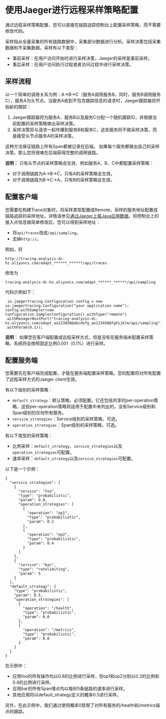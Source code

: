 # 使用Jaeger进行远程采样策略配置

通过远程采样策略配置，您可以直接在链路追踪控制台上配置采样策略，而不需要修改代码。

采样指从全量采集的所有链路数据中，采集部分数据进行分析。采样决策包括采集数据和不采集数据。采样有以下类型：

-   事前采样：在用户访问开始时进行采样决策，Jaeger的采样是事前采样。
-   事后采样：在用户访问执行过程或者访问过程中进行采样决策。

## 采样流程

以一个简单的调用关系为例：A-\>B-\>C（服务A调用服务B，同时，服务B调用服务C），服务A为头节点。当服务A收到不包含跟踪信息的请求时，Jaeger跟踪器将开始新的跟踪：

1.  Jaeger跟踪器将为服务A、服务B以及服务C分配一个随机跟踪ID，并根据当前配置的采样策略做出采样决策。
2.  采样决策将与请求一起传播到服务B和服务C，这些服务将不做采样决策，而是接受头节点服务A的采样决策。

这种方法保证链路上所有Span都被记录在后端。 如果每个服务都做出自己的采样决策，那么您将很难在后端获得完整的调用链路。

**说明：** 只有头节点的采样策略会生效，例如服务A、B、C中都配置采样策略：

-   对于调用链路为A-\>B-\>C，只有A的采样策略会生效。
-   对于调用链路为B-\>C-\>A，只有B的采样策略会生效。

## 配置客户端

您需要在构建Trace对象时，将采样类型配置成Remote，采样的服务地址配置成链路追踪的采样地址。详情请参见[通过Jaeger上报Java应用数据](/intl.zh-CN/准备工作/开始监控Java应用/通过Jaeger上报Java应用数据.md)。将控制台上的接入点信息做简单修改后，您可以得到采样地址：

-   将`api/traces`改成`/api/sampling`。
-   去掉`http://`。

例如，将

```
http://tracing-analysis-dc-hz.aliyuncs.com/adapt_******_******/api/traces
```

修改为

```
tracing-analysis-dc-hz.aliyuncs.com/adapt_******_******/api/sampling
```

代码示例如下：

```
 io.jaegertracing.Configuration config = new io.jaegertracing.Configuration("your application name");
config.withSampler(new Configuration.SamplerConfiguration().withType("remote")
.withManagerHostPort("tracing-analysis-dc-hz.aliyuncs.com/adapt_ao123458@abcdefg_ao123458@fghijklm/api/sampling")
.withParam(0.1));
```

**说明：** 如果您在客户端配置成远程采样方式，但是没有在服务端未配置采样策略，系统将会按照固定比例0.001（0.1%）进行采样。

## 配置服务端

您需要先在客户端完成配置，才能在服务端配置采样策略。您的配置将对所有配置了远程采样方式的Jaeger client生效。

有以下级别的采样策略：

-   `default_strategy`：默认策略，必须配置。它还包括共享的per-operation策略，这些per-operation策略将适用于配置中未列出的，没有Service级别和Span级别的任何所有服务。
-   `service_strategies`：Service级别的采样策略，可选。
-   `operation_strategies`：Span级别的采样策略，可选。

有以下类型的采样策略：

-   比例采样：`default_strategy`、`service_strategies`以及`operation_strategies`可配置。
-   速率采样：`default_strategy`以及`service_strategies`可配置。

以下是一个示例：

```
{
  "service_strategies": [
    {
      "service": "foo",
      "type": "probabilistic",
      "param": 0.8,
      "operation_strategies": [
        {
          "operation": "op1",
          "type": "probabilistic",
          "param": 0.2
        },
        {
          "operation": "op2",
          "type": "probabilistic",
          "param": 0.4
        }
      ]
    },
    {
      "service": "bar",
      "type": "ratelimiting",
      "param": 5
    }
  ],
  "default_strategy": {
    "type": "probabilistic",
    "param": 0.5,
    "operation_strategies": [
      {
        "operation": "/health",
        "type": "probabilistic",
        "param": 0.0
      },
      {
        "operation": "/metrics",
        "type": "probabilistic",
        "param": 0.0
      }
    ]
  }
}
```

在示例中：

-   应用foo的所有操作均以0.8的比例进行采样，但op1和op2分别以0.2的比例和0.4的比例进行采样。
-   应用bar的所有Span埋点均以每秒5条链路的速率进行采样。
-   其他应用将以default\_strategy定义的概率0.5进行采样。

另外，在此示例中，我们通过使用概率0禁用了对所有服务的/health和/metrics端点的跟踪。

